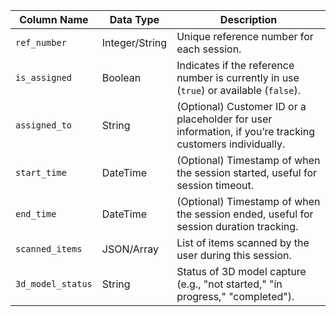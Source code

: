 | Column Name      | Data Type    | Description                                                  |
| ---------------- | ------------ | ------------------------------------------------------------ |
| `ref_number`     | Integer/String | Unique reference number for each session.                   |
| `is_assigned`    | Boolean      | Indicates if the reference number is currently in use (`true`) or available (`false`). |
| `assigned_to`    | String       | (Optional) Customer ID or a placeholder for user information, if you’re tracking customers individually. |
| `start_time`     | DateTime     | (Optional) Timestamp of when the session started, useful for session timeout. |
| `end_time`       | DateTime     | (Optional) Timestamp of when the session ended, useful for session duration tracking. |
| `scanned_items`  | JSON/Array   | List of items scanned by the user during this session.       |
| `3d_model_status` | String      | Status of 3D model capture (e.g., "not started," "in progress," "completed"). |
    